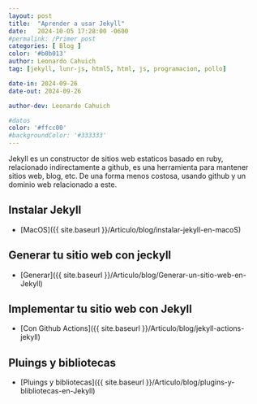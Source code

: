 ```yaml
---
layout: post
title:  "Aprender a usar Jekyll"
date:   2024-10-05 17:28:00 -0600
#permalink: /Primer post
categories: [ Blog ]
color: '#b0b013'
author: Leonardo Cahuich
tag: [jekyll, lunr-js, html5, html, js, programacion, pollo]

date-in: 2024-09-26
date-out: 2024-09-26

author-dev: Leonardo Cahuich

#datos
color: '#ffcc00'
#backgroundColor: '#333333'
---
```

Jekyll es un constructor de sitios web estaticos basado en ruby, relacionado indirectamente a github,
es una herramienta para mantener sitios web, blog, etc. De una forma menos costosa, usando github y
un dominio web relacionado a este.

## Instalar Jekyll

- [MacOS]({{ site.baseurl }}/Articulo/blog/instalar-jekyll-en-macoS)

## Generar tu sitio web con jeckyll

- [Generar]({{ site.baseurl }}/Articulo/blog/Generar-un-sitio-web-en-Jekyll)

## Implementar tu sitio web con Jekyll

- [Con Github Actions]({{ site.baseurl }}/Articulo/blog/jekyll-actions-jekyll)

## Pluings y bibliotecas

- [Pluings y bibliotecas]({{ site.baseurl }}/Articulo/blog/plugins-y-blibliotecas-en-Jekyll)
